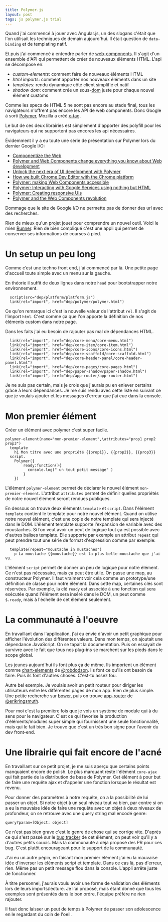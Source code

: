 ```yaml
---
title: Polymer.js
layout: post
tags: js polymer.js trial
---
```


Quand j'ai commencé à jouer avec Angular.js, un des slogans c'était
que l'on utilisait les techniques de demain aujourd'hui. Il était question
de `data-binding` et de templating natif.

Et puis j'ai commencé à entendre parler de
[web-components](http://en.wikipedia.org/wiki/HTML_Components).
Il s'agit d'un ensemble d'API qui permettent de créer de nouveaux éléments
HTML. L'api se décompose en:

* _custom-elements_: comment faire de nouveaux éléments HTML
* _html imports_: comment apporter nos nouveaux éléments dans un site
* _templates_: rendu dynamique côté client simplifié et natif
* _shadow dom_: comment crée un sous-[dom](http://fr.wikipedia.org/wiki/Document_Object_Model) juste pour chaque nouvel élément customs

Comme les specs de HTML 5 ne sont pas encore au stade final, tous les
navigateurs n'offrent pas encore les API de web components. Donc
Google à sorti [Polymer](http://www.polymer-project.org/), Mozilla a créé
[x-tag](http://x-tags.org/).

Le but de ces deux librairies est simplement d'apporter des polyfill pour
les navigateurs qui ne supportent pas encores les api nécessaires.


Évidemment il y a eu toute une série de présentation sur Polymer lors du dernier
Google I/O:

* [Componentize the Web](https://www.google.com/events/io/io14videos/1b173063-d0b9-e311-b297-00155d5066d7)
* [Polymer and Web Components change everything you know about Web development](https://www.google.com/events/io/io14videos/b71bb839-35bc-e311-b297-00155d5066d7)
* [Unlock the next era of UI development with Polymer](https://www.google.com/events/io/io14videos/492aed57-d7b9-e311-b297-00155d5066d7)
* [How we built Chrome Dev Editor with the Chrome platform](https://www.google.com/events/io/io14videos/3888155e-32b6-e311-8491-00155d5066d7)
* [Polymer: making Web Components accessible](https://www.google.com/events/io/io14videos/d96291b8-d7b9-e311-b297-00155d5066d7)
* [Polymer: Interacting with Google Services using nothing but HTML](https://www.google.com/events/io/io14videos/5e952876-d0b9-e311-b297-00155d5066d7)
* [Polymer: Creating responsive UIs](https://www.google.com/events/io/io14videos/ba7e1bfe-3cbc-e311-b297-00155d5066d7)
* [Polymer and the Web Components revolution](https://www.google.com/events/io/io14videos/de22e147-07b6-e311-8491-00155d5066d7)

Dommage que le site de Google I/O ne permette pas de donner des url avec des recherches.


Rien de mieux qu'un projet jouet pour comprendre un nouvel outil. Voici le mien
[Runner](https://github.com/benzen/runner).
Rien de bien compliqué c'est une appli qui permet de conserver ses informations de courses à pied.

Un setup un peu long
===================

Comme c’est une techno front end, j'ai commencé par là.
Une petite page d'accueil toute simple avec un menu sur la gauche.

En théorie il suffit de deux lignes dans notre `head`
pour bootstrapper notre environnement.

``` jade
  script(src="dep/platform/platform.js")
  link(rel="import", href="dep/polymer/polymer.html")
```

Ce qu'on remarque ici c'est la nouvelle valeur de l'attribut `rel`.
Il s'agit de l'import `html`. C'est comme ça que l'on apporte la définition
de nos éléments custom dans notre page.

Dans les faits j'ai eu besoin de rajouter pas mal de dépendances HTML.

``` jade
  link(rel="import", href="dep/core-menu/core-menu.html")
  link(rel="import", href="dep/core-item/core-item.html")
  link(rel="import", href="dep/core-icons/core-icons.html")
  link(rel="import", href="dep/core-scaffold/core-scaffold.html")
  link(rel="import", href="dep/core-header-panel/core-header-panel.html")
  link(rel="import", href="dep/core-pages/core-pages.html")
  link(rel="import", href="dep/paper-shadow/paper-shadow.html")
  link(rel="import", href="dep/app-router/app-router.html")
```

Je ne suis pas certain, mais je crois que j'aurais pu en enlever
 certains grâce à leurs dépendances. Je me suis rendu avec cette liste en
 suivant ce que je voulais ajouter et les messages d'erreur
 que j'ai eue dans la console.


Mon premier élément
===================

Créer un élément avec polymer c'est super facile.

```jade
polymer-element(name="mon-premier-element",\attributes="prop1 prop2 prop3")
  template
    h1 Mon titre avec une propriété {{prop1}}, {{prop2}}, {{prop3}}
  script.
    Polymer({
        ready:function(){
          console.log(" un tout petit message" )
        }
    })
```

L'élément `polymer-element` permet de déclarer le nouvel élément `mon-premier-element`.
L'attribut `attributes` permet de définir quelles propriétés de notre nouvel
élément seront rendues publiques.

En dessous on trouve deux éléments `template` et `script`.
Dans l'élément `template` contient le template pour notre nouvel élément.
Quand on utilise notre nouvel élément, c'est une copie de notre template qui
sera injecté dans le DOM. L'élément template supporte l'expansion de variable
avec des moustaches. Si l’on veut avoir un peut de logique tout ça est possible
avec d'autres balises template. Elle supporte par exemple un attribut `repeat` qui peut
prendre tout une série de format d'expression comme par exemple:

```jade
  template(repeat="moustache in mustaches")
    p La moustache {{moustache}} est la plus belle moustache que j'ai vu.
```

L'élément `script` permet de donner un peu de logique pour notre élément.
Ce n'est pas nécessaire, mais ça peut être utile.
On passe une map, au constructeur Polymer. Il faut vraiment voir cela comme un
prototype/une définition de classe pour notre élément.
Dans cette map, certaines clés sont réservées.
Par exemple, la clé `ready` est associée à une fonction qui sera exécutée quand
l'élément sera inséré dans le DOM, un peut comme `$.ready`, mais à l'échelle de
cet élément seulement.


La communauté à l'oeuvre
=========================

En travaillant dans l'application, j'ai eu envie d'avoir un petit graphique
pour afficher l'évolution des différentes valeurs.
Dans mon temps, on ajoutait une dépendance JavaScript.
On se tapait la documentation. Puis on essayait de survivre avec le fait que
tous nos plug-ins se marchent sur les pieds dans le scope global.

Les jeunes aujourd'hui ils font plus ça de même. Ils importent un élément comme
[chart-elements](https://github.com/robdodson/chart-elements) de
[@robdodson](http://robdodson.me/). Ils font ce qu'ils ont besoin de faire.
Puis ils font d'autres choses. C'est-tu assez fou.

Autre bel exemple. Je voulais avoir un petit routeur pour diriger les utilisateurs
entre les différentes pages de mon app. Rien de plus simple.
Une petite recherche sur [bower](http://bower.io), puis on trouve
[app-router](https://github.com/erikringsmuth/app-router) de
[@erikringsmuth](https://github.com/erikringsmuth).

Pour moi c'est la première fois que je vois un système de module qui à du sens
pour le navigateur. C'est ce qui favorise la production d'éléments/modules
super simple qui fournissent une seule fonctionnalité, mais qui le fait bien.
Je trouve que c'est un très bon signe pour l'avenir du dev front-end.

Une librairie qui fait encore de l'acné
=========================================

En travaillant sur ce petit projet, je me suis aperçu que certains
points manquaient encore de polish. Le plus marquant reste l'élément
`core-ajax` qui fait partie de la distribution de base de Polymer.
Cet élément à pour but de faire une requête ajax et d'appeler une fonction
lorsque le résultat est revenu.

Pour donner des paramètres à notre requête, on a la possibilité de lui passer
un objet. Si notre objet à un seul niveau tout va bien, par contre si on
a eu la mauvaise idée de faire une requête avec un objet à deux niveaux de
profondeur, on se retrouve avec une query string mal encodé genre:

```
query?param=[Object: object]
```

Ce n'est pas bien grave c'est le genre de chose qui se corrige vite.
D'après ce qui s'est passé sur le
[bug tracker](https://github.com/polymer/core-ajax/issues) de cet élément, on
peut voir qu'il y a d'autres petits soucis. Mais la communauté à déjà proposé
des PR pour ces bug. C'est plutôt encourageant pour le support de la communauté.

J'ai eu un autre pépin, en faisant mon premier élément j'ai eu la mauvaise idée
d'inverser les éléments script et template. Dans ce cas là, pas d'erreur, rien.
Même pas un petit message flou dans la console. L'appli arrête juste de fonctionner.

À titre personnel, j'aurais voulu avoir une forme de validation des éléments
lors de leurs imports/lecture. Je l'ai proposé, mais étant donné que tous les
exemples sont présentés dans le bon ordre, l'équipe préfère ne rien rajouter.

Il faut donc laisser un peut de temps à Polymer de passer son adolescence en le
regardant du coin de l'oeil.
